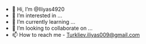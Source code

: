 - 👋 Hi, I’m @Iliyas4920
- 👀 I’m interested in ...
- 🌱 I’m currently learning ...
- 💞️ I’m looking to collaborate on ...
- 📫 How to reach me - Turkliev.iliyas009@gmail.com

<!---
Iliyas4920/Iliyas4920 is a ✨ special ✨ repository because its `README.md` (this file) appears on your GitHub profile.
You can click the Preview link to take a look at your changes.
--->
